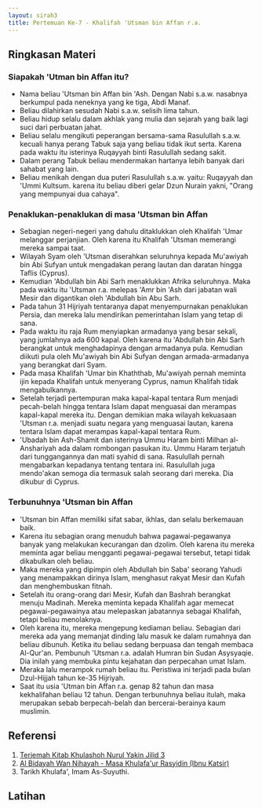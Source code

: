 ```yaml
---
layout: sirah3
title: Pertemuan Ke-7 - Khalifah 'Utsman bin Affan r.a.
---
```


## Ringkasan Materi

### Siapakah 'Utman bin Affan itu?

- Nama beliau 'Utsman bin Affan bin 'Ash. Dengan Nabi s.a.w. nasabnya berkumpul pada neneknya yang ke tiga, Abdi Manaf.
- Beliau dilahirkan sesudah Nabi s.a.w. selisih lima tahun.
- Beliau hidup selalu dalam akhlak yang mulia dan sejarah yang baik lagi suci dari perbuatan jahat.
- Beliau selalu mengikuti peperangan bersama-sama Rasulullah s.a.w. kecuali hanya perang Tabuk saja yang beliau tidak ikut serta. Karena pada waktu itu isterinya Ruqayyah binti Rasulullah sedang sakit.
- Dalam perang Tabuk beliau mendermakan hartanya lebih banyak dari sahabat yang lain.
- Beliau menikah dengan dua puteri Rasulullah s.a.w. yaitu: Ruqayyah dan 'Ummi Kultsum. karena itu beliau diberi gelar Dzun Nurain yakni, "Orang yang mempunyai dua cahaya".

### Penaklukan-penaklukan di masa 'Utsman bin Affan
- Sebagian negeri-negeri yang dahulu ditaklukkan oleh Khalifah 'Umar melanggar perjanjian. Oleh karena itu Khalifah 'Utsman memerangi mereka sampai taat.
- Wilayah Syam oleh 'Utsman diserahkan seluruhnya kepada Mu'awiyah bin Abi Sufyan untuk mengadakan perang lautan dan daratan hingga Taflis (Cyprus).
- Kemudian 'Abdullah bin Abi Sarh menaklukkan Afrika seluruhnya. Maka pada waktu itu 'Utsman r.a. melepas 'Amr bin 'Ash dari jabatan wali Mesir dan digantikan oleh 'Abdullah bin Abu Sarh.
- Pada tahun 31 Hijriyah tentaranya dapat menyempurnakan penaklukan Persia, dan mereka lalu mendirikan pemerintahan Islam yang tetap di sana.
- Pada waktu itu raja Rum menyiapkan armadanya yang besar sekali, yang jumlahnya ada 600 kapal. Oleh karena itu 'Abdullah bin Abi Sarh berangkat untuk menghadapinya dengan armadanya pula. Kemudian diikuti pula oleh Mu'awiyah bin Abi Sufyan dengan armada-armadanya yang berangkat dari Syam. 
- Pada masa Khalifah 'Umar bin Khaththab, Mu'awiyah pernah meminta ijin kepada Khalifah untuk menyerang Cyprus, namun Khalifah tidak mengabulkannya.
- Setelah terjadi pertempuran maka kapal-kapal tentara Rum menjadi pecah-belah hingga tentara Islam dapat menguasai dan merampas kapal-kapal mereka itu. Dengan demikian maka wilayah kekuasaan 'Utsman r.a. menjadi suatu negara yang menguasai lautan, karena tentara Islam dapat merampas kapal-kapal tentara Rum.
- 'Ubadah bin Ash-Shamit dan isterinya Ummu Haram binti Milhan al-Anshariyah ada dalam rombongan pasukan itu. Ummu Haram terjatuh dari tunggangannya dan mati syahid di sana. Rasulullah pernah mengabarkan kepadanya tentang tentara ini. Rasulullah juga mendo'akan semoga dia termasuk salah seorang dari mereka. Dia dikubur di Cyprus.

### Terbunuhnya 'Utsman bin Affan

- 'Utsman bin Affan memiliki sifat sabar, ikhlas, dan selalu berkemauan baik.
- Karena itu sebagian orang menuduh bahwa pagawai-pegawanya banyak yang melakukan kecurangan dan dzolim. Oleh karena itu mereka meminta agar beliau mengganti pegawai-pegawai tersebut, tetapi tidak dikabulkan oleh beliau.
- Maka mereka yang dipimpin oleh Abdullah bin Saba' seorang Yahudi yang menampakkan dirinya Islam, menghasut rakyat Mesir dan Kufah dan menghembuskan fitnah.
- Setelah itu orang-orang dari Mesir, Kufah dan Bashrah berangkat menuju Madinah. Mereka meminta kepada Khalifah agar memecat pegawai-pegawainya atau melepaskan jabatannya sebagai Khalifah, tetapi beliau menolaknya.
- Oleh karena itu, mereka mengepung kediaman beliau. Sebagian dari mereka ada yang memanjat dinding lalu masuk ke dalam rumahnya dan beliau dibunuh. Ketika itu beliau sedang berpuasa dan tengah membaca Al-Qur'an.  Pembunuh 'Utsman r.a. adalah Humran bin Sudan Asysyaqie. Dia inilah yang membuka pintu kejahatan dan perpecahan umat Islam.
- Meraka lalu merampok rumah beliau itu. Peristiwa ini terjadi pada bulan Dzul-Hijjah tahun ke-35 Hijriyah.
- Saat itu usia 'Utman bin Affan r.a. genap 82 tahun dan masa kekhalifahan beliau 12 tahun. Dengan terbunuhnya beliau itulah, maka merupakan sebab berpecah-belah dan bercerai-berainya kaum muslimin.

## Referensi

1. [Terjemah Kitab Khulashoh Nurul Yakin Jilid 3](https://terjemahkitab.com/terjemah-khulashoh-nurul-yaqin-juz-3/)
2. [Al Bidayah Wan Nihayah - Masa Khulafa'ur Rasyidin (Ibnu Katsir)](https://saripedia.files.wordpress.com/2010/08/06-al-bidayah-wan-nihayah-masa-khulafaur-rasyidin-ibnu-kasir.pdf)
3. Tarikh Khulafa', Imam As-Suyuthi.

## Latihan
